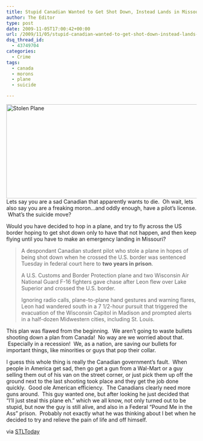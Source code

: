 ```yaml
---
title: Stupid Canadian Wanted to Get Shot Down, Instead Lands in Missouri
author: The Editor
type: post
date: 2009-11-05T17:00:42+00:00
url: /2009/11/05/stupid-canadian-wanted-to-get-shot-down-instead-lands-in-missouri/
dsq_thread_id:
  - 43749704
categories:
  - Crime
tags:
  - canada
  - morons
  - plane
  - suicide

---
```

[<img class="aligncenter size-full wp-image-2194" title="Stolen Plane" src="http://punchingkitty.com/wp-content/uploads/2009/11/canada-cessna-suicide-attempt.jpg" alt="Stolen Plane" width="600" height="249" srcset="http://media.punchingkitty.com/wordpress/2009/11/canada-cessna-suicide-attempt.jpg 600w, http://media.punchingkitty.com/wordpress/2009/11/canada-cessna-suicide-attempt-300x124.jpg 300w" sizes="(max-width: 600px) 100vw, 600px" />][1]Lets say you are a sad Canadian that apparently wants to die.  Oh wait, lets also say you are a freaking moron&#8230;and oddly enough, have a pilot&#8217;s license.  What&#8217;s the suicide move?

Would you have decided to hop in a plane, and try to fly across the US border hoping to get shot down only to have that not happen, and then keep flying until you have to make an emergency landing in Missouri?

> A despondant Canadian student pilot who stole a plane in hopes of being shot down when he crossed the U.S. border was sentenced Tuesday in federal court here to **two years in prison**.
> 
> A U.S. Customs and Border Protection plane and two Wisconsin Air National Guard F-16 fighters gave chase after Leon flew over Lake Superior and crossed the U.S. border.
> 
> Ignoring radio calls, plane-to-plane hand gestures and warning flares, Leon had wandered south in a 7 1/2-hour pursuit that triggered the evacuation of the Wisconsin Capitol in Madison and prompted alerts in a half-dozen Midwestern cities, including St. Louis.

This plan was flawed from the beginning.  We aren&#8217;t going to waste bullets shooting down a plan from Canada!  No way are we worried about that.  Especially in a recession!  We, as a nation, are saving our bullets for important things, like minorities or guys that pop their collar.

I guess this whole thing is really the Canadian government&#8217;s fault.  When people in America get sad, then go get a gun from a Wal-Mart or a guy selling them out of his van on the street corner, or just pick them up off the ground next to the last shooting took place and they get the job done quickly.  Good ole American efficiency.  The Canadians clearly need more guns around.  This guy wanted one, but after looking he just decided that &#8220;I&#8217;ll just steal this plane eh.&#8221; which we all know, not only turned out to be stupid, but now the guy is still alive, and also in a Federal &#8220;Pound Me in the Ass&#8221; prison.  Probably not exactly what he was thinking about I bet when he decided to try and relieve the pain of life and off himself.

via [STLToday][2]

 [1]: http://punchingkitty.com/wp-content/uploads/2009/11/canada-cessna-suicide-attempt.jpg
 [2]: http://www.stltoday.com/stltoday/news/stories.nsf/stlouiscitycounty/story/EEBE5A0D891A940186257664001DA4D5?OpenDocument